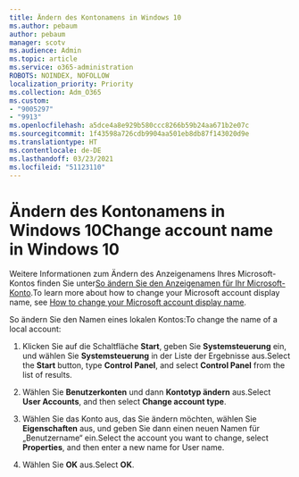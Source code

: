 ```yaml
---
title: Ändern des Kontonamens in Windows 10
ms.author: pebaum
author: pebaum
manager: scotv
ms.audience: Admin
ms.topic: article
ms.service: o365-administration
ROBOTS: NOINDEX, NOFOLLOW
localization_priority: Priority
ms.collection: Adm_O365
ms.custom:
- "9005297"
- "9913"
ms.openlocfilehash: a5dce4a8e929b580ccc8266b59b24aa671b2e07c
ms.sourcegitcommit: 1f43598a726cdb9904aa501eb8db87f143020d9e
ms.translationtype: HT
ms.contentlocale: de-DE
ms.lasthandoff: 03/23/2021
ms.locfileid: "51123110"
---
```

# <a name="change-account-name-in-windows-10"></a><span data-ttu-id="c79bd-102">Ändern des Kontonamens in Windows 10</span><span class="sxs-lookup"><span data-stu-id="c79bd-102">Change account name in Windows 10</span></span>

<span data-ttu-id="c79bd-103">Weitere Informationen zum Ändern des Anzeigenamens Ihres Microsoft-Kontos finden Sie unter[So ändern Sie den Anzeigenamen für Ihr Microsoft-Konto](https://support.microsoft.com/account-billing/how-to-change-your-microsoft-account-display-name-917b1d70-5915-d04e-243a-a618f96ef1d5).</span><span class="sxs-lookup"><span data-stu-id="c79bd-103">To learn more about how to change your Microsoft account display name, see [How to change your Microsoft account display name](https://support.microsoft.com/account-billing/how-to-change-your-microsoft-account-display-name-917b1d70-5915-d04e-243a-a618f96ef1d5).</span></span>

<span data-ttu-id="c79bd-104">So ändern Sie den Namen eines lokalen Kontos:</span><span class="sxs-lookup"><span data-stu-id="c79bd-104">To change the name of a local account:</span></span>

1. <span data-ttu-id="c79bd-105">Klicken Sie auf die Schaltfläche **Start**, geben Sie **Systemsteuerung** ein, und wählen Sie **Systemsteuerung** in der Liste der Ergebnisse aus.</span><span class="sxs-lookup"><span data-stu-id="c79bd-105">Select the **Start** button, type **Control Panel**, and select **Control Panel** from the list of results.</span></span>

1. <span data-ttu-id="c79bd-106">Wählen Sie **Benutzerkonten** und dann **Kontotyp ändern** aus.</span><span class="sxs-lookup"><span data-stu-id="c79bd-106">Select **User Accounts**, and then select **Change account type**.</span></span>

1. <span data-ttu-id="c79bd-107">Wählen Sie das Konto aus, das Sie ändern möchten, wählen Sie **Eigenschaften** aus, und geben Sie dann einen neuen Namen für „Benutzername“ ein.</span><span class="sxs-lookup"><span data-stu-id="c79bd-107">Select the account you want to change, select **Properties**, and then enter a new name for User name.</span></span>

1. <span data-ttu-id="c79bd-108">Wählen Sie **OK** aus.</span><span class="sxs-lookup"><span data-stu-id="c79bd-108">Select **OK**.</span></span>
